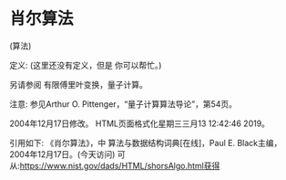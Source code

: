 # 肖尔算法


(算法)



定义:
(这里还没有定义，但是
你可以帮忙。)



另请参阅
有限傅里叶变换，量子计算。



注意:
参见Arthur O. Pittenger，“量子计算算法导论”，第54页。








2004年12月17日修改。
HTML页面格式化星期三三月13 12:42:46 2019。



引用如下:
《肖尔算法》，中
算法与数据结构词典[在线]，Paul E. Black主编，2004年12月17日。(今天访问)
可从:https://www.nist.gov/dads/HTML/shorsAlgo.html获得